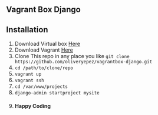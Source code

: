 ## Vagrant Box Django

## Installation
  1. Download Virtual box [Here](https://www.virtualbox.org/wiki/Downloads)
  2. Download Vagrant [Here](https://www.vagrantup.com/downloads.html)
  3. Clone This repo in any place you like ```git clone https://github.com/oliveryepez/vagrantbox-django.git```
  4. ```cd /path/to/clone/repo```
  5. ```vagrant up```
  6. ```vagrant ssh```
  7. ```cd /var/www/projects```
  8. ```django-admin startproject mysite```
  9. #### Happy Coding

